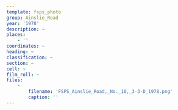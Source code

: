 ```yaml
---
template: fsps_photo
group: Ainslie_Road
year: '1978'
description: ~
places:
    - ''
coordinates: ~
heading: ~
classification: ~
section: ~
cell: ~
film_roll: ~
files:
    -
        filename: 'FSPS_Ainslie_Road,_No._10,_3-3-D_1978.png'
        caption: ''
---
```

